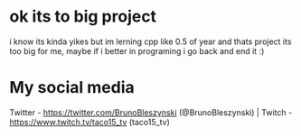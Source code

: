 # ok its to big project 
i know its kinda yikes but im lerning cpp like 0.5 of year and thats project its too big for me, maybe if i better in programing i go back and end it :)

# My social media
  Twitter - https://twitter.com/BrunoBleszynski (@BrunoBleszynski) | Twitch - https://www.twitch.tv/taco15_tv (taco15_tv)
  
